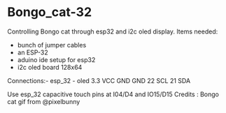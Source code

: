 # Bongo_cat-32
Controlling Bongo cat through esp32 and i2c oled display.
Items needed:
- bunch of jumper cables
- an ESP-32
- aduino ide setup for esp32
- i2c oled board 128x64

Connections:-
esp_32           -       oled
3.3                      VCC
GND                      GND
22                       SCL
21                       SDA

Use esp_32 capacitive touch pins at  I04/D4 and IO15/D15
Credits : Bongo cat gif from @pixelbunny 
